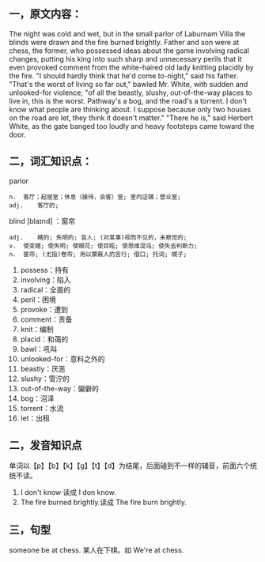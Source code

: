 ## 一，原文内容：
The night was cold and wet, but in the small parlor of Laburnam Villa the blinds were drawn and the fire burned brightly. Father and son were at chess, the former, who possessed ideas about the game involving radical changes, putting his king into such sharp and unnecessary perils that it even provoked comment from the white-haired old lady knitting placidly by the fire.
"I should hardly think that he'd come to-night," said his father.
"That's the worst of living so far out," bawled Mr. White, with sudden and unlooked-for violence; "of all the beastly, slushy, out-of-the-way places to live in, this is the worst. Pathway's a bog, and the road's a torrent. I don't know what people are thinking about. I suppose because only two houses on the road are let, they think it doesn't matter."
"There he is," said Herbert White, as the gate banged too loudly and heavy footsteps came toward the door.

## 二，词汇知识点：

parlor

```
n.	客厅；起居室；休息（接待，会客）室; 室内店铺；营业室;
adj.	客厅的;
```



blind [blaɪnd] ：窗帘

```
adj.	瞎的; 失明的; 盲人; (对某事)视而不见的，未察觉的;
v.	使变瞎; 使失明; 使眼花; 使目眩; 使思维混沌; 使失去判断力;
n.	窗帘; (尤指)卷帘; 用以蒙蔽人的言行; 借口; 托词; 幌子;
```



1. possess：持有
2. involving：陷入
3. radical：全面的
4. peril：困境
5. provoke：遭到
6. comment：责备
7. knit：编制
8. placid：和蔼的
9. bawl：吼叫
10. unlooked-for：意料之外的
11. beastly：厌恶
12. slushy：雪泞的
13. out-of-the-way：偏僻的
14. bog：沼泽
15. torrent：水流
16. let：出租

## 二，发音知识点
单词以【p】【b】【k】【g】【t】【d】为结尾，后面碰到不一样的辅音，前面六个统统不读。
1. I don't know 读成 I don know.
2. The fire burned brightly.读成 The fire burn brightly.

## 三，句型
someone be at chess. 某人在下棋。如 We're at chess.